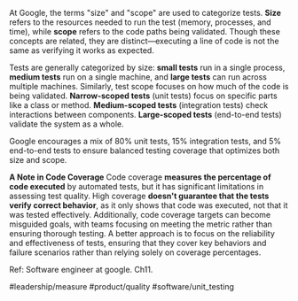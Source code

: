 At Google, the terms "size" and "scope" are used to categorize tests. **Size** refers to the resources needed to run the test (memory, processes, and time), while **scope** refers to the code paths being validated. Though these concepts are related, they are distinct—executing a line of code is not the same as verifying it works as expected.

Tests are generally categorized by size: **small tests** run in a single process, **medium tests** run on a single machine, and **large tests** can run across multiple machines. Similarly, test scope focuses on how much of the code is being validated. **Narrow-scoped tests** (unit tests) focus on specific parts like a class or method. **Medium-scoped tests** (integration tests) check interactions between components. **Large-scoped tests** (end-to-end tests) validate the system as a whole.

Google encourages a mix of 80% unit tests, 15% integration tests, and 5% end-to-end tests to ensure balanced testing coverage that optimizes both size and scope.

**A Note in Code Coverage**
Code coverage **measures the percentage of code executed** by automated tests, but it has significant limitations in assessing test quality. High coverage **doesn't guarantee that the tests verify correct behavior**, as it only shows that code was executed, not that it was tested effectively. Additionally, code coverage targets can become misguided goals, with teams focusing on meeting the metric rather than ensuring thorough testing. A better approach is to focus on the reliability and effectiveness of tests, ensuring that they cover key behaviors and failure scenarios rather than relying solely on coverage percentages.


Ref: Software engineer at google. Ch11. 

#leadership/measure #product/quality #software/unit_testing
